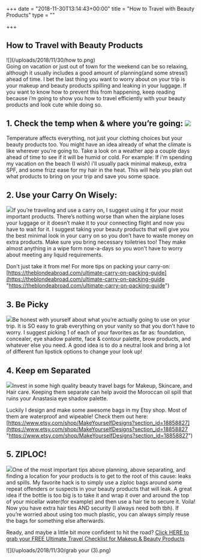 +++
date = "2018-11-30T13:14:43+00:00"
title = "How to Travel with Beauty Products"
type = ""

+++
## How to Travel with Beauty Products

![](/uploads/2018/11/30/how to.png)  
Going on vacation or just out of town for the weekend can be so relaxing, although it usually includes a good amount of planning(and some stress!) ahead of time. I bet the last thing you want to worry about on your trip is your makeup and beauty products spilling and leaking in your luggage. If you want to know how to prevent this from happening, keep reading because i’m going to show you how to travel efficiently  with your beauty products and look cute while doing so.

## 1. Check the temp when & where you’re going: ![](/uploads/2018/11/30/greece-0751.jpg)

Temperature affects everything, not just your clothing choices but your beauty products too. You might have an idea already of what the climate is like wherever you’re going to. Take a look on a weather app a couple days ahead of time to see if it will be humid or cold. For example: If i'm spending my vacation on the beach (I wish) i'll usually pack minimal makeup, extra SPF, and some frizz ease for my hair in the heat. This will help you plan out what products to bring on your trip and save you some space.

## 2. Use your Carry On Wisely:

![](/uploads/2018/11/30/6efdf8e31b707e0c60fa1ea8b89c268f.jpg)If you’re traveling and use a carry on, I suggest using it for your most important products. There’s nothing worse than when the airplane loses your luggage or it doesn’t make it to your connecting flight and now you have to wait for it. I suggest taking your beauty products that will give you the best minimal look in your carry on so you don’t have to waste money on extra products. Make sure you bring necessary toiletries too! They make almost anything in a wipe form now-a-days so you won't have to worry about meeting any liquid requirements.

Don't just take it from me! For more tips on packing your carry-on: [https://theblondeabroad.com/ultimate-carry-on-packing-guide](https://theblondeabroad.com/ultimate-carry-on-packing-guide "https://theblondeabroad.com/ultimate-carry-on-packing-guide")

## 3. Be Picky

![](/uploads/2018/11/30/94a5e3249a83b9a0d649cd504852c44b.jpg)Be honest with yourself about what you’re actually going to use on your trip. It is SO easy to grab everything on your vanity so that you don’t have to worry. I suggest picking 1 of each of your favorites as far as: foundation, concealer, eye shadow palette, face & contour palette, brow products, and whatever else you need. A good idea is to do a neutral look and bring a lot of different fun lipstick options to change your look up!

## 4. Keep em Separated

![](/uploads/2018/11/05/IMG_1287.jpg)Invest in some high quality beauty travel bags for Makeup, Skincare, and Hair care. Keeping them separate can help avoid the Moroccan oil spill that ruins your Anastasia eye shadow palette.

Luckily I design and make some awesome bags in my Etsy shop. Most of them are waterproof and wipeable! Check them out here: [https://www.etsy.com/shop/MakeYourselfDesigns?section_id=18858827](https://www.etsy.com/shop/MakeYourselfDesigns?section_id=18858827 "https://www.etsy.com/shop/MakeYourselfDesigns?section_id=18858827")

## 5. ZIPLOC!

![](/uploads/2018/11/30/IMG_1251.png)One of the most important tips above planning, above separating, and finding a location for your products is to get to the root of this cause: leaks and spills. My favorite hack is to simply use a ziploc bags around some repeat offenders or suspects in your beauty products that will leak. A great idea if the bottle is too big is to take it and wrap it over and around the top of your micellar water(for example) and then use a hair tie to secure it. Voila! Now you have extra hair ties AND security (I always need both tbh). If you’re worried about using too much plastic, you can always simply reuse the bags for something else afterwards.

Ready, and maybe a little bit more confident to hit the road? [Click HERE to grab your FREE Ultimate Travel Checklist for Makeup & Beauty Products](https://mailchi.mp/e1078e4cb356/ultimatetravelchecklist "Ultimate Travel Checklist for Makeup and Beauty Products")

![](/uploads/2018/11/30/grab your (3).png)